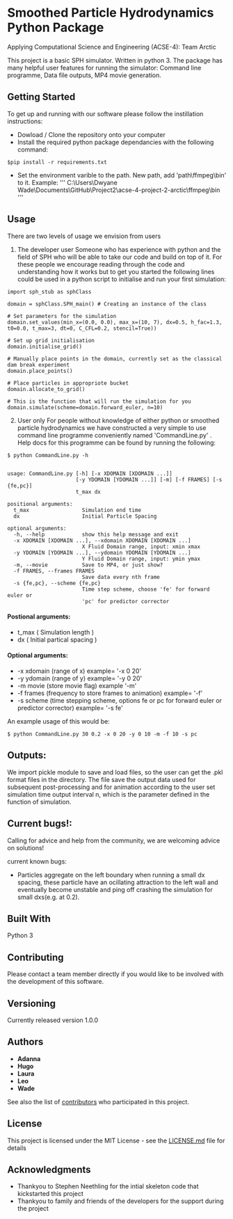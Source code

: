 # Smoothed Particle Hydrodynamics Python Package
Applying Computational Science and Engineering (ACSE-4): Team Arctic

This project is a basic SPH simulator. Written in python 3. The package has many helpful user features for running the simulator: Command line programme, Data file outputs, MP4 movie generation.

## Getting Started

To get up and running with our software please follow the instillation instructions:

- Dowload / Clone the repository onto your computer
- Install the required python package dependancies with the following command:
```
$pip install -r requirements.txt
```
- Set the environment varible to the path. New path, add 'path\ffmpeg\bin' to it. Example:
'''
C:\Users\Dwyane Wade\Documents\GitHub\Project2\acse-4-project-2-arctic\ffmpeg\bin
'''
## Usage

There are two levels of usage we envision from users

1. The developer user
Someone who has experience with python and the field of SPH who will be able to take our code and build on top of it. For these people we encourage reading through the code and understanding how it works but to get you started the following lines could be used in a python script to initialise and run your first simulation:
```
import sph_stub as sphClass

domain = sphClass.SPH_main() # Creating an instance of the class

# Set parameters for the simulation
domain.set_values(min_x=(0.0, 0.0), max_x=(10, 7), dx=0.5, h_fac=1.3, t0=0.0, t_max=3, dt=0, C_CFL=0.2, stencil=True)) 

# Set up grid initialisation
domain.initialise_grid()

# Manually place points in the domain, currently set as the classical dam break experiment
domain.place_points()

# Place particles in appropriote bucket
domain.allocate_to_grid()

# This is the function that will run the simulation for you
domain.simulate(scheme=domain.forward_euler, n=10)
```
2. User only
For people without knowledge of either python or smoothed particle hydrodynamics we have constructed a very simple to use command line programme conveniently named 'CommandLine.py' . Help docs for this programme can be found by running the following:

```
$ python CommandLine.py -h


usage: CommandLine.py [-h] [-x XDOMAIN [XDOMAIN ...]]
                      [-y YDOMAIN [YDOMAIN ...]] [-m] [-f FRAMES] [-s {fe,pc}]
                      t_max dx

positional arguments:
  t_max                 Simulation end time
  dx                    Initial Particle Spacing

optional arguments:
  -h, --help            show this help message and exit
  -x XDOMAIN [XDOMAIN ...], --xdomain XDOMAIN [XDOMAIN ...]
                        X Fluid Domain range, input: xmin xmax
  -y YDOMAIN [YDOMAIN ...], --ydomain YDOMAIN [YDOMAIN ...]
                        Y Fluid Domain range, input: ymin ymax
  -m, --movie           Save to MP4, or just show?
  -f FRAMES, --frames FRAMES
                        Save data every nth frame
  -s {fe,pc}, --scheme {fe,pc}
                        Time step scheme, choose 'fe' for forward euler or
                        'pc' for predictor corrector
```
#### Postional arguments: 
  - t_max ( Simulation length )
  - dx ( Initial partical spacing )
#### Optional arguments: 
  - -x xdomain (range of x) example= '-x 0 20'
  - -y ydomain (range of y) example= '-y 0 20'
  - -m movie (store movie flag) example '-m'
  - -f frames (frequency to store frames to animation) example= '-f'
  - -s scheme (time stepping scheme, options fe or pc for forward euler or predictor corrector) example= '-s fe'
  
An example usage of this would be:
```
$ python CommandLine.py 30 0.2 -x 0 20 -y 0 10 -m -f 10 -s pc
```

## Outputs:

We import pickle module to save and load files, so the user can get the .pkl format files in the directory. The file save the output data used for subsequent post-processing and for animation according to the user set simulation time output interval n, which is the parameter defined in the function of simulation.

## Current bugs!:
Calling for advice and help from the community, we are welcoming advice on solutions!

current known bugs:
  - Particles aggregate on the left boundary when running a small dx spacing, these particle have an ocillating attraction to the left wall and eventually become unstable and ping off crashing the simulation for small dxs(e.g. at 0.2).

## Built With

Python 3

## Contributing

Please contact a team member directly if you would like to be involved with the development of this software.

## Versioning

Currently released version 1.0.0 

## Authors

* **Adanna**
* **Hugo**
* **Laura**
* **Leo**
* **Wade**


See also the list of [contributors](https://github.com/msc-acse/acse-4-project-2-arctic/contributors) who participated in this project.

## License

This project is licensed under the MIT License - see the [LICENSE.md](LICENSE.md) file for details

## Acknowledgments

* Thankyou to Stephen Neethling for the intial skeleton code that kickstarted this project
* Thankyou to family and friends of the developers for the support during the project
